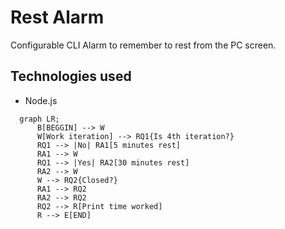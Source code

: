 # Rest Alarm
Configurable CLI Alarm to remember to rest from the PC screen.

## Technologies used

- Node.js

```mermaid
  graph LR;
      B[BEGGIN] --> W
      W[Work iteration] --> RQ1{Is 4th iteration?}
      RQ1 --> |No| RA1[5 minutes rest]
      RA1 --> W
      RQ1 --> |Yes| RA2[30 minutes rest]
      RA2 --> W
      W --> RQ2{Closed?}
      RA1 --> RQ2
      RA2 --> RQ2
      RQ2 --> R[Print time worked]
      R --> E[END]      
```
